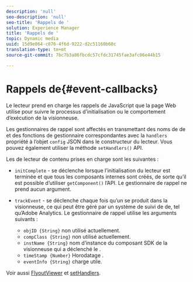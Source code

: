 ```yaml
---
description: 'null'
seo-description: 'null'
seo-title: 'Rappels de '
solution: Experience Manager
title: 'Rappels de '
topic: Dynamic media
uuid: 15d9e064-c076-4f6d-9222-d2c51160b60c
translation-type: tm+mt
source-git-commit: 7bc7b3a86fbcdc57cfdc31745fae3afc06e44b15

---
```



# Rappels de{#event-callbacks}

Le lecteur prend en charge les rappels de JavaScript que la page Web utilise pour suivre le processus d’initialisation ou le comportement d’exécution de la visionneuse.

Les gestionnaires de rappel sont affectés en transmettant des noms de  de et des fonctions de gestionnaire correspondantes avec la `handlers` propriété à l’objet `config` JSON dans le constructeur du lecteur. Vous pouvez également utiliser la méthode `setHandlers()` API.

Les  de lecteur de contenu prises en charge sont les suivantes :

* `initComplete` - se déclenche lorsque l’initialisation du lecteur est terminée et que tous les composants internes sont créés, de sorte qu’il est possible d’utiliser `getComponent()` l’API. Le gestionnaire de rappel ne prend aucun argument.

* `trackEvent` - se déclenche chaque fois qu’un se produit dans la visionneuse, ce qui peut être géré par un système de suivi de  de, tel qu’Adobe Analytics. Le gestionnaire de rappel utilise les arguments suivants :

   * `objID {String}` non utilisé actuellement.
   * `compClass {String}` non utilisé actuellement.
   * `instName {String}` nom d’instance du composant SDK de la visionneuse qui a déclenché le .
   * `timeStamp {Number}` Horodatage .
   * `eventInfo {String}`  charge utile.

Voir aussi [FlyoutViewer](../../c-html5-s7-aem-asset-viewers/c-html5-flyout-viewer-20-about/c-html5-flyout-viewer-20-javascriptapiref/r-html5-flyout-viewer-20-javascriptapiref-.flyoutviewer.md#reference-b99bb25606444f46b27529ff3e960b1e) et [setHandlers](../../c-html5-s7-aem-asset-viewers/c-html5-flyout-viewer-20-about/c-html5-flyout-viewer-20-javascriptapiref/r-html5-flyout-viewer-20-javascriptapiref-sethandlers.md#reference-74e9acb1cd0047d5bd60eea5fa5c8692).
